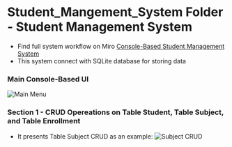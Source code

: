 # Student_Mangement_System Folder - Student Management System
  - Find full system workflow on Miro [Console-Based Student Management System](https://miro.com/app/board/uXjVPyK4Noc=/?share_link_id=507512025878)
  - This system connect with SQLite database for storing data
  
### Main Console-Based UI
![Main Menu](https://user-images.githubusercontent.com/109891752/212572715-d90142f8-08d1-4c73-9eae-56614c4865f4.JPG)

### Section 1 - CRUD Opereations on Table Student, Table Subject, and Table Enrollment  
- It presents Table Subject CRUD as an example:
![Subject CRUD](https://user-images.githubusercontent.com/109891752/212574894-4fb506cd-391f-4f4f-9284-e77dd8bb0227.JPG)
